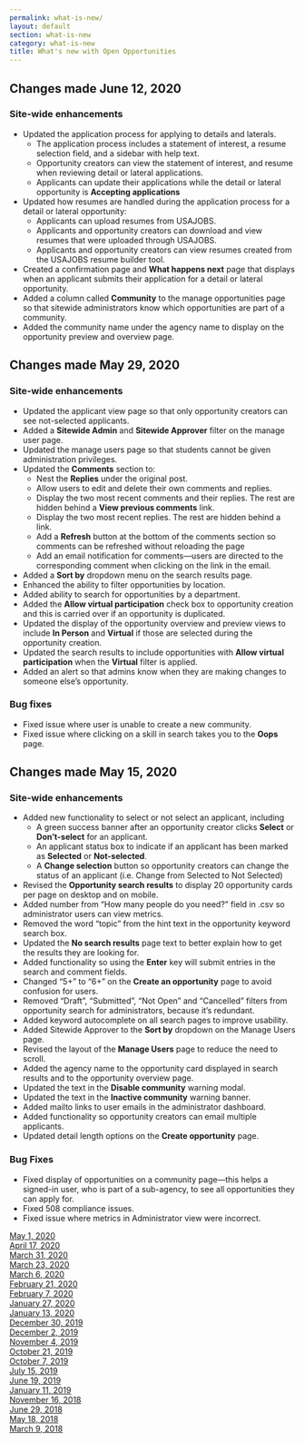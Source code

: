 ```yaml
---
permalink: what-is-new/
layout: default
section: what-is-new
category: what-is-new
title: What's new with Open Opportunities
---
```


## Changes made June 12, 2020
### Site-wide enhancements

* Updated the application process for applying to details and laterals. 
  * The application process includes a statement of interest, a resume selection field, and a sidebar with help text.
  * Opportunity creators can view the statement of interest, and resume when reviewing detail or lateral applications.
  * Applicants can update their applications while the detail or lateral opportunity is **Accepting applications**
* Updated how resumes are handled during the application process for a detail or lateral opportunity:
  * Applicants can upload resumes from USAJOBS.
  * Applicants and opportunity creators can download and view resumes that were uploaded through USAJOBS.
  * Applicants and opportunity creators can view resumes created from the USAJOBS resume builder tool.
* Created a confirmation page and **What happens next** page that displays when an applicant submits their application for a detail or lateral opportunity.
* Added a column called **Community** to the manage opportunities page so that sitewide administrators know which opportunities are part of a community.
* Added the community name under the agency name to display on the opportunity preview and overview page. 

## Changes made May 29, 2020
### Site-wide enhancements

* Updated the applicant view page so that only opportunity creators can see not-selected applicants. 
* Added a **Sitewide Admin** and **Sitewide Approver** filter on the manage user page.
* Updated the manage users page so that students cannot be given administration privileges.
* Updated the **Comments** section to:
  * Nest the **Replies** under the original post.
  * Allow users to edit and delete their own comments and replies.
  * Display the two most recent comments and their replies. The rest are hidden behind a **View previous comments** link.
  * Display the two most recent replies. The rest are hidden behind a link.
  * Add a **Refresh** button at the bottom of the comments section so comments can be refreshed without reloading the page
  * Add an email notification for comments—users are directed to the corresponding comment when clicking on the link in the email.
* Added a **Sort by** dropdown menu on the search results page.
* Enhanced the ability to filter opportunities by location.
* Added ability to search for opportunities by a department.
* Added the **Allow virtual participation** check box to opportunity creation and this is carried over if an opportunity is duplicated.
* Updated the display of the opportunity overview and preview views to include **In Person** and **Virtual** if those are selected during the opportunity creation.
* Updated the search results to include opportunities with **Allow virtual participation** when the **Virtual** filter is applied.
* Added an alert so that admins know when they are making changes to someone else’s opportunity.

### Bug fixes

* Fixed issue where user is unable to create a new community.
* Fixed issue where clicking on a skill in search takes you to the **Oops** page.


## Changes made May 15, 2020
### Site-wide enhancements

* Added new functionality to select or not select an applicant, including
  * A green success banner after an opportunity creator clicks **Select** or **Don’t-select** for an applicant. 
  * An applicant status box to indicate if an applicant has been marked as **Selected** or **Not-selected**.
  * A **Change selection** button so opportunity creators can change the status of an applicant (i.e. Change from Selected to Not Selected)
* Revised the **Opportunity search results** to display 20 opportunity cards per page on desktop and on mobile.
* Added number from “How many people do you need?” field in .csv so administrator users can view metrics.
* Removed the word “topic” from the hint text in the opportunity keyword search box.
* Updated the **No search results** page text to better explain how to get the results they are looking for.
* Added functionality so using the **Enter** key will submit entries in the search and comment fields.
* Changed “5+” to “6+” on the **Create an opportunity** page to avoid confusion for users.
* Removed “Draft”, “Submitted”, “Not Open” and “Cancelled” filters from opportunity search for administrators, because it’s redundant.
* Added keyword autocomplete on all search pages to improve usability.
* Added Sitewide Approver to the **Sort by** dropdown on the Manage Users page.
* Revised the layout of the **Manage Users** page to reduce the need to scroll.
* Added the agency name to the opportunity card displayed in search results and to the opportunity overview page.
* Updated the text in the **Disable community** warning modal.
* Updated the text in the **Inactive community** warning banner.
* Added mailto links to user emails in the administrator dashboard.
* Added functionality so opportunity creators can email multiple applicants.
* Updated detail length options on the **Create opportunity** page.

### Bug Fixes

* Fixed display of opportunities on a community page—this helps a signed-in user, who is part of a sub-agency, to see all opportunities they can apply for.
* Fixed 508 compliance issues.
* Fixed issue where metrics in Administrator view were incorrect.

[May 1, 2020](may-01-2020)  
[April 17, 2020](apr-17-2020)  
[March 31, 2020](mar-31-2020)  
[March 23, 2020](mar-23-2020)  
[March 6, 2020](mar-06-2020)  
[February 21, 2020](feb-21-2020)  
[February 7, 2020](feb-07-2020/)  
[January 27, 2020](jan-27-2020/)  
[January 13, 2020](jan-13-2020/)  
[December 30, 2019](dec-30-2019/)  
[December 2, 2019](dec-02-2019/)  
[November 4, 2019](nov-04-2019/)  
[October 21, 2019](oct-21-2019/)  
[October 7, 2019](oct-07-2019/)  
[July 15, 2019](jul-15-2019/)  
[June 19, 2019](june-19-2019/)  
[January 11, 2019](jan-11-2019/)  
[November 16, 2018](nov-16-2018/)  
[June 29, 2018](june-29-2018/)  
[May 18, 2018](may-18-2018/)  
[March 9, 2018](mar-09-2018/)  
